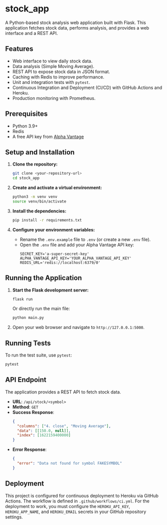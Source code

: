 # stock_app

A Python-based stock analysis web application built with Flask. This application fetches stock data, performs analysis, and provides a web interface and a REST API.

## Features

- Web interface to view daily stock data.
- Data analysis (Simple Moving Average).
- REST API to expose stock data in JSON format.
- Caching with Redis to improve performance.
- Unit and integration tests with `pytest`.
- Continuous Integration and Deployment (CI/CD) with GitHub Actions and Heroku.
- Production monitoring with Prometheus.

## Prerequisites

- Python 3.9+
- Redis
- A free API key from [Alpha Vantage](https://www.alphavantage.co/support/#api-key)

## Setup and Installation

1.  **Clone the repository:**
    ```bash
    git clone <your-repository-url>
    cd stock_app
    ```

2.  **Create and activate a virtual environment:**
    ```bash
    python3 -m venv venv
    source venv/bin/activate
    ```

3.  **Install the dependencies:**
    ```bash
    pip install -r requirements.txt
    ```

4.  **Configure your environment variables:**
    -   Rename the `.env.example` file to `.env` (or create a new `.env` file).
    -   Open the `.env` file and add your Alpha Vantage API key:
        ```
        SECRET_KEY='a-super-secret-key'
        ALPHA_VANTAGE_API_KEY='YOUR_ALPHA_VANTAGE_API_KEY'
        REDIS_URL='redis://localhost:6379/0'
        ```

## Running the Application

1.  **Start the Flask development server:**
    ```bash
    flask run
    ```
    Or directly run the main file:
    ```bash
    python main.py
    ```

2.  Open your web browser and navigate to `http://127.0.0.1:5000`.

## Running Tests

To run the test suite, use `pytest`:

```bash
pytest
```

## API Endpoint

The application provides a REST API to fetch stock data.

-   **URL**: `/api/stock/<symbol>`
-   **Method**: `GET`
-   **Success Response**:
    ```json
    {
      "columns": ["4. close", "Moving Average"],
      "data": [[150.0, null]],
      "index": [1622159400000]
    }
    ```
-   **Error Response**:
    ```json
    {
      "error": "Data not found for symbol FAKESYMBOL"
    }
    ```

## Deployment

This project is configured for continuous deployment to Heroku via GitHub Actions. The workflow is defined in `.github/workflows/ci.yml`. For the deployment to work, you must configure the `HEROKU_API_KEY`, `HEROKU_APP_NAME`, and `HEROKU_EMAIL` secrets in your GitHub repository settings.
